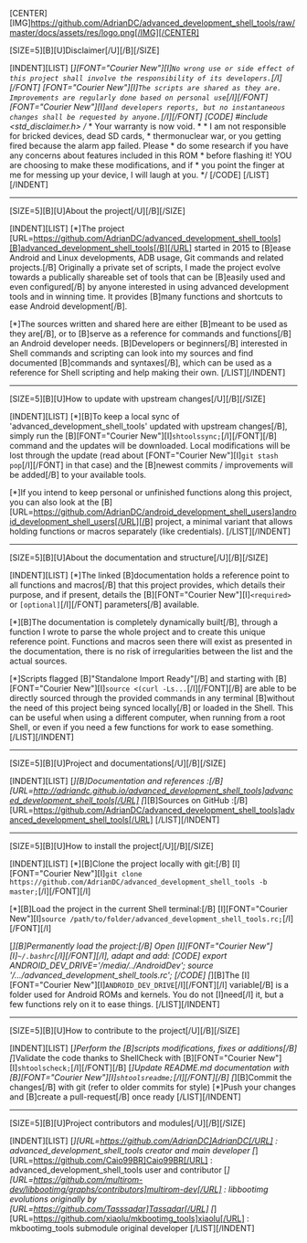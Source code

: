 [CENTER][IMG]https://github.com/AdrianDC/advanced_development_shell_tools/raw/master/docs/assets/res/logo.png[/IMG][/CENTER]


[SIZE=5][B][U]Disclaimer[/U][/B][/SIZE]

[INDENT][LIST]
[*][FONT="Courier New"][I]`No wrong use or side effect of this project shall involve the responsibility of its developers.`[/I][/FONT]
   [FONT="Courier New"][I]`The scripts are shared as they are. Improvements are regularly done based on personal use`[/I][/FONT]
   [FONT="Courier New"][I]`and developers reports, but no instantaneous changes shall be requested by anyone.`[/I][/FONT]
   [CODE]
   #include <std_disclaimer.h>
   /*
    * Your warranty is now void.
    *
    * I am not responsible for bricked devices, dead SD cards,
    * thermonuclear war, or you getting fired because the alarm app failed. Please
    * do some research if you have any concerns about features included in this ROM
    * before flashing it! YOU are choosing to make these modifications, and if
    * you point the finger at me for messing up your device, I will laugh at you.
    */
   [/CODE]
[/LIST][/INDENT]

---

[SIZE=5][B][U]About the project[/U][/B][/SIZE]

[INDENT][LIST]
[*]The project [URL=https://github.com/AdrianDC/advanced_development_shell_tools][B]advanced_development_shell_tools[/B][/URL] started in 2015
   to [B]ease Android and Linux developments, ADB usage, Git commands and related projects.[/B]
   Originally a private set of scripts, I made the project evolve towards
   a publically shareable set of tools that can be [B]easily used and even configured[/B]
   by anyone interested in using advanced development tools and in winning time.
   It provides [B]many functions and shortcuts to ease Android development[/B].

[*]The sources written and shared here are either [B]meant to be used as they are[/B],
   or to [B]serve as a reference for commands and functions[/B] an Android developer needs.
   [B]Developers or beginners[/B] interested in Shell commands and scripting
   can look into my sources and find documented [B]commands and syntaxes[/B],
   which can be used as a reference for Shell scripting and help making their own.
[/LIST][/INDENT]

---

[SIZE=5][B][U]How to update with upstream changes[/U][/B][/SIZE]

[INDENT][LIST]
[*][B]To keep a local sync of 'advanced_development_shell_tools' updated with upstream changes[/B],
   simply run the [B][FONT="Courier New"][I]`shtoolssync;`[/I][/FONT][/B] command and the updates will be downloaded.
   Local modifications will be lost through the update (read about [FONT="Courier New"][I]`git stash pop`[/I][/FONT] in that case)
   and the [B]newest commits / improvements will be added[/B] to your available tools.

[*]If you intend to keep personal or unfinished functions along this project,
   you can also look at the [B][URL=https://github.com/AdrianDC/android_development_shell_users]android_development_shell_users[/URL][/B] project, a minimal variant
   that allows holding functions or macros separately (like credentials).
[/LIST][/INDENT]

---

[SIZE=5][B][U]About the documentation and structure[/U][/B][/SIZE]

[INDENT][LIST]
[*]The linked [B]documentation holds a reference point to all functions and macros[/B]
   that this project provides, which details their purpose, and if present,
   details the [B][FONT="Courier New"][I]`<required>` or `[optional]`[/I][/FONT] parameters[/B] available.

[*][B]The documentation is completely dynamically built[/B], through a function I wrote
   to parse the whole project and to create this unique reference point.
   Functions and macros seen there will exist as presented in the documentation,
   there is no risk of irregularities between the list and the actual sources.

[*]Scripts flagged [B]"Standalone Import Ready"[/B] and starting with [B][FONT="Courier New"][I]`source <(curl -Ls...`[/I][/FONT][/B]
   are able to be directly sourced through the provided commands in any terminal
   [B]without the need of this project being synced locally[/B] or loaded in the Shell.
   This can be useful when using a different computer, when running from a root Shell,
   or even if you need a few functions for work to ease something.
[/LIST][/INDENT]

---

[SIZE=5][B][U]Project and documentations[/U][/B][/SIZE]

[INDENT][LIST]
[*][B]Documentation and references :[/B] [URL=http://adriandc.github.io/advanced_development_shell_tools]advanced_development_shell_tools[/URL]
[*][B]Sources on GitHub :[/B] [URL=https://github.com/AdrianDC/advanced_development_shell_tools]advanced_development_shell_tools[/URL]
[/LIST][/INDENT]

---

[SIZE=5][B][U]How to install the project[/U][/B][/SIZE]

[INDENT][LIST]
[*][B]Clone the project locally with git:[/B]
   [I][FONT="Courier New"][I]`git clone https://github.com/AdrianDC/advanced_development_shell_tools -b master;`[/I][/FONT][/I]

[*][B]Load the project in the current Shell terminal:[/B]
   [I][FONT="Courier New"][I]`source /path/to/folder/advanced_development_shell_tools.rc;`[/I][/FONT][/I]

[*][B]Permanently load the project:[/B] Open [I][FONT="Courier New"][I]`~/.bashrc`[/I][/FONT][/I], adapt and add:
   [CODE]
   export ANDROID_DEV_DRIVE='/media/../AndroidDev';
   source '/.../advanced_development_shell_tools.rc';
   [/CODE]
[*][B]The [I][FONT="Courier New"][I]`ANDROID_DEV_DRIVE`[/I][/FONT][/I] variable[/B] is a folder used for Android ROMs and kernels.
   You do not [I]need[/I] it, but a few functions rely on it to ease things.
[/LIST][/INDENT]

---

[SIZE=5][B][U]How to contribute to the project[/U][/B][/SIZE]

[INDENT][LIST]
[*]Perform the [B]scripts modifications, fixes or additions[/B]
[*]Validate the code thanks to ShellCheck with [B][FONT="Courier New"][I]`shtoolscheck;`[/I][/FONT][/B]
[*]Update README.md documentation with [B][FONT="Courier New"][I]`shtoolsreadme;`[/I][/FONT][/B]
[*][B]Commit the changes[/B] with git (refer to older commits for style)
[*]Push your changes and [B]create a pull-request[/B] once ready
[/LIST][/INDENT]

---

[SIZE=5][B][U]Project contributors and modules[/U][/B][/SIZE]

[INDENT][LIST]
[*][URL=https://github.com/AdrianDC]AdrianDC[/URL] : advanced_development_shell_tools creator and main developer
[*][URL=https://github.com/Caio99BR]Caio99BR[/URL] : advanced_development_shell_tools user and contributor
[*][URL=https://github.com/multirom-dev/libbootimg/graphs/contributors]multirom-dev[/URL] : libbootimg evolutions originally by [URL=https://github.com/Tasssadar]Tassadar[/URL]
[*][URL=https://github.com/xiaolu/mkbootimg_tools]xiaolu[/URL] : mkbootimg_tools submodule original developer
[/LIST][/INDENT]

